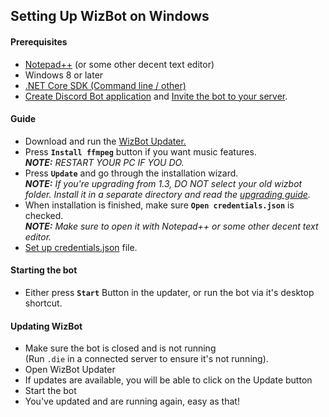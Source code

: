 ## Setting Up WizBot on Windows

#### Prerequisites 
- [Notepad++][Notepad++] (or some other decent text editor)
- Windows 8 or later
- [.NET Core SDK (Command line / other)][.NET Core SDK]
- [Create Discord Bot application](http://wizbot.readthedocs.io/en/latest/JSON%20Explanations/#creating-discord-bot-application) and [Invite the bot to your server](http://wizbot.readthedocs.io/en/latest/JSON%20Explanations/#inviting-your-bot-to-your-server). 

#### Guide 
- Download and run the [WizBot Updater.][Updater]
- Press **`Install ffmpeg`** button if you want music features. 			
***NOTE:** RESTART YOUR PC IF YOU DO.*
- Press **`Update`** and go through the installation wizard.			
***NOTE:** If you're upgrading from 1.3, DO NOT select your old wizbot folder. Install it in a separate directory and read the [upgrading guide](http://wizbot.readthedocs.io/en/latest/guides/Upgrading%20Guide/).*
- When installation is finished, make sure **`Open credentials.json`** is checked. 			
***NOTE:** Make sure to open it with Notepad++ or some other decent text editor.*
- [Set up credentials.json](http://wizbot.readthedocs.io/en/latest/JSON%20Explanations/#setting-up-credentialsjson-file) file.

#### Starting the bot
- Either press **`Start`** Button in the updater, or run the bot via it's desktop shortcut.

#### Updating WizBot
- Make sure the bot is closed and is not running 			
(Run `.die` in a connected server to ensure it's not running).
- Open WizBot Updater
- If updates are available, you will be able to click on the Update button
- Start the bot
- You've updated and are running again, easy as that!

[Updater]: https://dl.wizbot.xyz/
[DiscordApp]: https://discordapp.com/developers/applications/me
[Notepad++]: https://notepad-plus-plus.org/
[Invite Guide]: http://discord.kongslien.net/guide.html
[Google Console]: https://console.developers.google.com
[.NET Core SDK]: https://www.microsoft.com/net/core#windowscmd